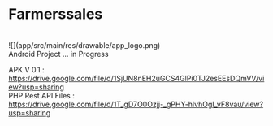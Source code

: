 # Farmerssales
<br>
![](app/src/main/res/drawable/app_logo.png)
<br>
Android Project ... in Progress <br>

APK V 0.1 : <br> https://drive.google.com/file/d/1SjUN8nEH2uGCS4GlPi0TJ2esEEsDQmVV/view?usp=sharing
<br>
PHP Rest API Files : <br> https://drive.google.com/file/d/1T_gD7O0Ozjj-_gPHY-hlvhOgI_vF8vau/view?usp=sharing
